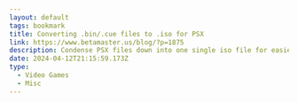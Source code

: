 ```yaml
---
layout: default
tags: bookmark
title: Converting .bin/.cue files to .iso for PSX
link: https://www.betamaster.us/blog/?p=1875
description: Condense PSX files down into one single iso file for easier management.
date: 2024-04-12T21:15:59.173Z
type:
  - Video Games
  - Misc
---
```

